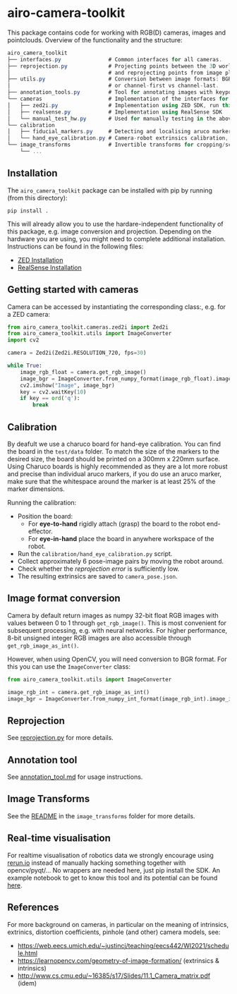 # airo-camera-toolkit
This package contains code for working with RGB(D) cameras, images and pointclouds.
Overview of the functionality and the structure:
```cs
airo_camera_toolkit
├── interfaces.py               # Common interfaces for all cameras.
├── reprojection.py             # Projecting points between the 3D world and images
│                               # and reprojecting points from image plane to world
├── utils.py                    # Conversion between image formats: BGR to RGB, int to float, etc.
│                               # or channel-first vs channel-last.
├── annotation_tools.py         # Tool for annotating images with keypoints, lines, etc.
└── cameras                     # Implementation of the interfaces for real cameras
│   ├── zed2i.py                # Implementation using ZED SDK, run this file to test your ZED Installation
│   ├── realsense.py            # Implementation using RealSense SDK
│   └── manual_test_hw.py       # Used for manually testing in the above implementations.
└── calibration
│   ├── fiducial_markers.py     # Detecting and localising aruco markers and charuco boards
│   └── hand_eye_calibration.py # Camera-robot extrinsics calibration, eye-in-hand and eye-to-hand
└── image_transforms            # Invertible transforms for cropping/scaling images with keypoints
    └── ...

```

## Installation
The `airo_camera_toolkit` package can be installed with pip by running (from this directory):
```
pip install .
```
This will already allow you to use the hardare-independent functionality of this package, e.g. image conversion and projection.
Depending on the hardware you are using, you might need to complete additional installation.
Instructions can be found in the following files:
* [ZED Installation](airo_camera_toolkit/cameras/zed_installation.md)
* [RealSense Installation](https://github.com/IntelRealSense/librealsense)

## Getting started with cameras
Camera can be accessed by instantiating the corresponding class:, e.g. for a ZED camera:
```python
from airo_camera_toolkit.cameras.zed2i import Zed2i
from airo_camera_toolkit.utils import ImageConverter
import cv2

camera = Zed2i(Zed2i.RESOLUTION_720, fps=30)

while True:
    image_rgb_float = camera.get_rgb_image()
    image_bgr = ImageConverter.from_numpy_format(image_rgb_float).image_in_opencv_format
    cv2.imshow("Image", image_bgr)
    key = cv2.waitKey(10)
    if key == ord('q'):
        break
```

## Calibration
By deafult we use a charuco board for hand-eye calibration.
 You can find the board in the `test/data` folder.
 To match the size of the markers to the desired size, the board should be printed on a 300mm x 220mm surface.
 Using Charuco boards is highly recommended as they are a lot more robust and precise than individual aruco markers, if you do use an aruco marker, make sure that the whitespace around the marker is at least 25% of the marker dimensions.

Running the calibration:
* Position the board:
    * For **eye-to-hand** rigidly attach (grasp) the board to the robot end-effector.
    * For **eye-in-hand** place the board in anywhere workspace of the robot.
* Run the `calibration/hand_eye_calibration.py` script.
* Collect approximately 6 pose-image pairs by moving the robot around.
* Check whether the *reprojection error* is sufficiently low.
* The resulting extrinsics are saved to `camera_pose.json`.

## Image format conversion
Camera by default return images as numpy 32-bit float RGB images with values between 0 to 1 through `get_rgb_image()`.
This is most convenient for subsequent processing, e.g. with neural networks.
For higher performance, 8-bit unsigned integer RGB images are also accessible through `get_rgb_image_as_int()`.

However, when using OpenCV, you will need conversion to BGR format.
For this you can use the `ImageConverter` class:
```python
from airo_camera_toolkit.utils import ImageConverter

image_rgb_int = camera.get_rgb_image_as_int()
image_bgr = ImageConverter.from_numpy_int_format(image_rgb_int).image_in_opencv_format
```


## Reprojection

See [reprojection.py](./airo_camera_toolkit/reprojection.py) for more details.

## Annotation tool

See [annotation_tool.md](./airo_camera_toolkit/annotation_tool.md) for usage instructions.

## Image Transforms

See the [README](./airo_camera_toolkit/image_transforms/README.md) in the `image_transforms` folder for more details.


## Real-time visualisation
For realtime visualisation of robotics data we  strongly encourage using [rerun.io](https://www.rerun.io/) instead of manually hacking something together with opencv/pyqt/... No wrappers are needed here, just pip install the SDK. An example notebook to get to know this tool and its potential can be found [here](docs/rerun-zed-example.ipynb).


## References
For more background on cameras, in particular on the meaning of intrinsics, extrinics, distortion coefficients, pinhole (and other) camera models, see:
 - https://web.eecs.umich.edu/~justincj/teaching/eecs442/WI2021/schedule.html
 - https://learnopencv.com/geometry-of-image-formation/ (extrinsics & intrinsics)
 - http://www.cs.cmu.edu/~16385/s17/Slides/11.1_Camera_matrix.pdf (idem)
